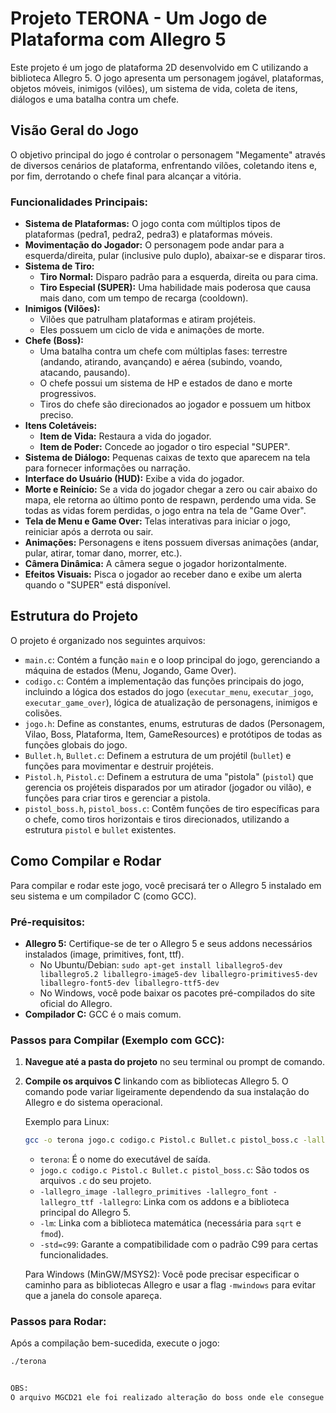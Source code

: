 
# Projeto TERONA - Um Jogo de Plataforma com Allegro 5

Este projeto é um jogo de plataforma 2D desenvolvido em C utilizando a biblioteca Allegro 5. O jogo apresenta um personagem jogável, plataformas, objetos móveis, inimigos (vilões), um sistema de vida, coleta de itens, diálogos e uma batalha contra um chefe.

## Visão Geral do Jogo

O objetivo principal do jogo é controlar o personagem "Megamente" através de diversos cenários de plataforma, enfrentando vilões, coletando itens e, por fim, derrotando o chefe final para alcançar a vitória.

### Funcionalidades Principais:

* **Sistema de Plataformas:** O jogo conta com múltiplos tipos de plataformas (pedra1, pedra2, pedra3) e plataformas móveis.
* **Movimentação do Jogador:** O personagem pode andar para a esquerda/direita, pular (inclusive pulo duplo), abaixar-se e disparar tiros.
* **Sistema de Tiro:**
    * **Tiro Normal:** Disparo padrão para a esquerda, direita ou para cima.
    * **Tiro Especial (SUPER):** Uma habilidade mais poderosa que causa mais dano, com um tempo de recarga (cooldown).
* **Inimigos (Vilões):**
    * Vilões que patrulham plataformas e atiram projéteis.
    * Eles possuem um ciclo de vida e animações de morte.
* **Chefe (Boss):**
    * Uma batalha contra um chefe com múltiplas fases: terrestre (andando, atirando, avançando) e aérea (subindo, voando, atacando, pausando).
    * O chefe possui um sistema de HP e estados de dano e morte progressivos.
    * Tiros do chefe são direcionados ao jogador e possuem um hitbox preciso.
* **Itens Coletáveis:**
    * **Item de Vida:** Restaura a vida do jogador.
    * **Item de Poder:** Concede ao jogador o tiro especial "SUPER".
* **Sistema de Diálogo:** Pequenas caixas de texto que aparecem na tela para fornecer informações ou narração.
* **Interface do Usuário (HUD):** Exibe a vida do jogador.
* **Morte e Reinício:** Se a vida do jogador chegar a zero ou cair abaixo do mapa, ele retorna ao último ponto de respawn, perdendo uma vida. Se todas as vidas forem perdidas, o jogo entra na tela de "Game Over".
* **Tela de Menu e Game Over:** Telas interativas para iniciar o jogo, reiniciar após a derrota ou sair.
* **Animações:** Personagens e itens possuem diversas animações (andar, pular, atirar, tomar dano, morrer, etc.).
* **Câmera Dinâmica:** A câmera segue o jogador horizontalmente.
* **Efeitos Visuais:** Pisca o jogador ao receber dano e exibe um alerta quando o "SUPER" está disponível.

## Estrutura do Projeto

O projeto é organizado nos seguintes arquivos:

* `main.c`: Contém a função `main` e o loop principal do jogo, gerenciando a máquina de estados (Menu, Jogando, Game Over).
* `codigo.c`: Contém a implementação das funções principais do jogo, incluindo a lógica dos estados do jogo (`executar_menu`, `executar_jogo`, `executar_game_over`), lógica de atualização de personagens, inimigos e colisões.
* `jogo.h`: Define as constantes, enums, estruturas de dados (Personagem, Vilao, Boss, Plataforma, Item, GameResources) e protótipos de todas as funções globais do jogo.
* `Bullet.h`, `Bullet.c`: Definem a estrutura de um projétil (`bullet`) e funções para movimentar e destruir projéteis.
* `Pistol.h`, `Pistol.c`: Definem a estrutura de uma "pistola" (`pistol`) que gerencia os projéteis disparados por um atirador (jogador ou vilão), e funções para criar tiros e gerenciar a pistola.
* `pistol_boss.h`, `pistol_boss.c`: Contêm funções de tiro específicas para o chefe, como tiros horizontais e tiros direcionados, utilizando a estrutura `pistol` e `bullet` existentes.

## Como Compilar e Rodar

Para compilar e rodar este jogo, você precisará ter o Allegro 5 instalado em seu sistema e um compilador C (como GCC).

### Pré-requisitos:

* **Allegro 5:** Certifique-se de ter o Allegro 5 e seus addons necessários instalados (image, primitives, font, ttf).
    * No Ubuntu/Debian: `sudo apt-get install liballegro5-dev liballegro5.2 liballegro-image5-dev liballegro-primitives5-dev liballegro-font5-dev liballegro-ttf5-dev`
    * No Windows, você pode baixar os pacotes pré-compilados do site oficial do Allegro.
* **Compilador C:** GCC é o mais comum.

### Passos para Compilar (Exemplo com GCC):

1.  **Navegue até a pasta do projeto** no seu terminal ou prompt de comando.
2.  **Compile os arquivos C** linkando com as bibliotecas Allegro 5. O comando pode variar ligeiramente dependendo da sua instalação do Allegro e do sistema operacional.

    Exemplo para Linux:
    ```bash
    gcc -o terona jogo.c codigo.c Pistol.c Bullet.c pistol_boss.c -lallegro_image -lallegro_primitives -lallegro_font -lallegro_ttf -lallegro -lm -std=c99
    ```
    * `terona`: É o nome do executável de saída.
    * `jogo.c codigo.c Pistol.c Bullet.c pistol_boss.c`: São todos os arquivos `.c` do seu projeto.
    * `-lallegro_image -lallegro_primitives -lallegro_font -lallegro_ttf -lallegro`: Linka com os addons e a biblioteca principal do Allegro 5.
    * `-lm`: Linka com a biblioteca matemática (necessária para `sqrt` e `fmod`).
    * `-std=c99`: Garante a compatibilidade com o padrão C99 para certas funcionalidades.

    Para Windows (MinGW/MSYS2): Você pode precisar especificar o caminho para as bibliotecas Allegro e usar a flag `-mwindows` para evitar que a janela do console apareça.

### Passos para Rodar:

Após a compilação bem-sucedida, execute o jogo:

```bash
./terona


OBS:
O arquivo MGCD21 ele foi realizado alteração do boss onde ele consegue "empurrar" o personagem para fora da plataforma, foi solicitado essa alteração pelo o professor durando aprensetação do trabalho.

